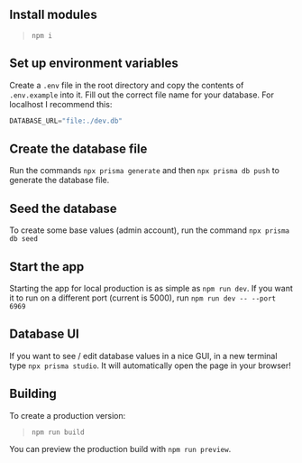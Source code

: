 ## Install modules

> `npm i`

## Set up environment variables

Create a `.env` file in the root directory and copy the contents of `.env.example` into it. Fill out the correct file name for your database. For localhost I recommend this:
```js
DATABASE_URL="file:./dev.db"
```

## Create the database file

Run the commands `npx prisma generate` and then `npx prisma db push` to generate the database file.

## Seed the database

To create some base values (admin account), run the command `npx prisma db seed`

## Start the app

Starting the app for local production is as simple as `npm run dev`. If you want it to run on a different port (current is 5000), run `npm run dev -- --port 6969`

## Database UI

If you want to see / edit database values in a nice GUI, in a new terminal type `npx prisma studio`. It will automatically open the page in your browser!

## Building

To create a production version:

> `npm run build`

You can preview the production build with `npm run preview`.
